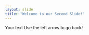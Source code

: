 ```yaml
---
layout: slide
title: "Welcome to our Second Slide!"
---
```

Your text
Use the left arrow to go back!
